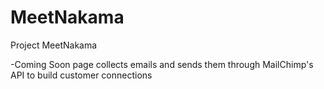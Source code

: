 # MeetNakama
 Project MeetNakama

-Coming Soon page collects emails and sends them through MailChimp's API to build customer connections
